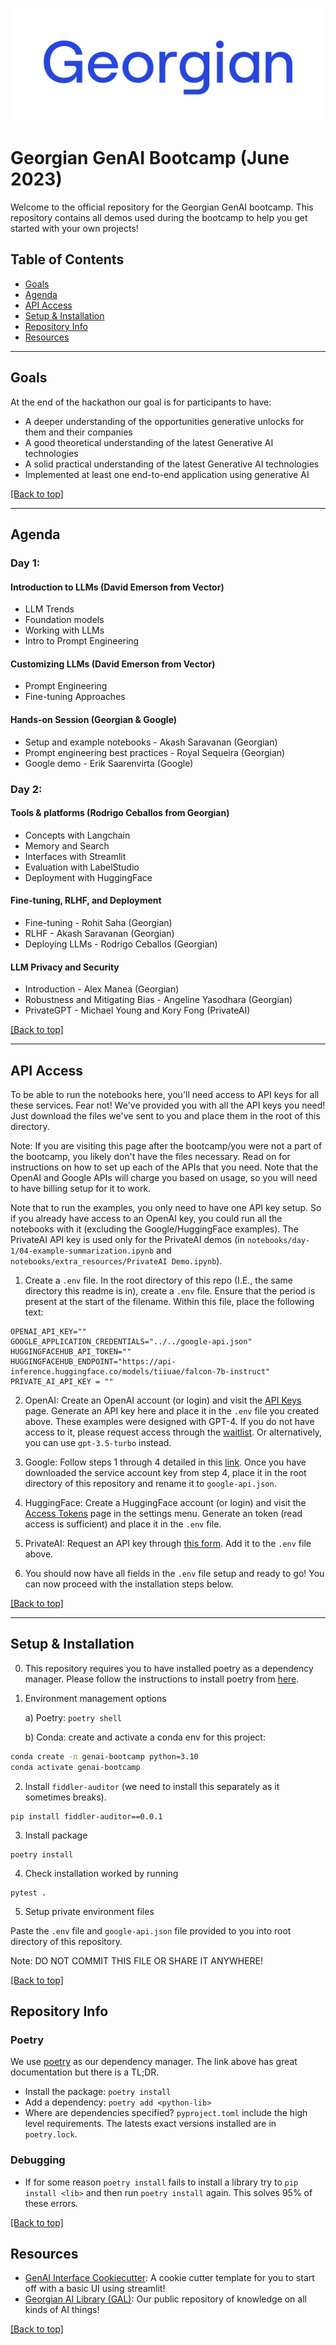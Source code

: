 ![Georgian](assets/georgian-logo.png)

# Georgian GenAI Bootcamp (June 2023)

Welcome to the official repository for the Georgian GenAI bootcamp. This repository contains all demos used during the bootcamp to help you get started with your own projects!

## Table of Contents

* [Goals](#goals)
* [Agenda](#agenda)
* [API Access](#api-access)
* [Setup & Installation](#setup--installation)
* [Repository Info](#repository-info)
* [Resources](#resources)

---
## Goals
At the end of the hackathon our goal is for participants to have:
- A deeper understanding of the opportunities generative unlocks for them and their companies
- A good theoretical understanding of the latest Generative AI technologies
- A solid practical understanding of the latest Generative AI technologies
- Implemented at least one end-to-end application using generative AI

[[Back to top]](#)

---
## Agenda

### Day 1: 

#### Introduction to LLMs (David Emerson from Vector)
* LLM Trends
* Foundation models
* Working with LLMs
* Intro to Prompt Engineering

#### Customizing LLMs (David Emerson from Vector)
* Prompt Engineering
* Fine-tuning Approaches

#### Hands-on Session (Georgian & Google)
* Setup and example notebooks - Akash Saravanan (Georgian)
* Prompt engineering best practices - Royal Sequeira (Georgian)
* Google demo - Erik Saarenvirta (Google)

### Day 2:
#### Tools & platforms (Rodrigo Ceballos from Georgian)
* Concepts with Langchain
* Memory and Search
* Interfaces with Streamlit
* Evaluation with LabelStudio
* Deployment with HuggingFace

#### Fine-tuning, RLHF, and Deployment
* Fine-tuning - Rohit Saha (Georgian)
* RLHF - Akash Saravanan (Georgian)
* Deploying LLMs - Rodrigo Ceballos (Georgian)

#### LLM Privacy and Security 
* Introduction - Alex Manea (Georgian)
* Robustness and Mitigating Bias - Angeline Yasodhara (Georgian)
* PrivateGPT - Michael Young and Kory Fong (PrivateAI)

[[Back to top]](#)

---
## API Access
To be able to run the notebooks here, you'll need access to API keys for all these services. Fear not! We've provided you with all the API keys you need! Just download the files we've sent to you and place them in the root of this directory. 

Note: If you are visiting this page after the bootcamp/you were not a part of the bootcamp, you likely don't have the files necessary. Read on for instructions on how to set up each of the APIs that you need. Note that the OpenAI and Google APIs will charge you based on usage, so you will need to have billing setup for it to work.

Note that to run the examples, you only need to have one API key setup. So if you already have access to an OpenAI key, you could run all the notebooks with it (excluding the Google/HuggingFace examples). The PrivateAI API key is used only for the PrivateAI demos (in `notebooks/day-1/04-example-summarization.ipynb` and `notebooks/extra_resources/PrivateAI Demo.ipynb`). 

1. Create a `.env` file. In the root directory of this repo (I.E., the same directory this readme is in), create a `.env` file. Ensure that the period is present at the start of the filename. Within this file, place the following text:
```
OPENAI_API_KEY=""
GOOGLE_APPLICATION_CREDENTIALS="../../google-api.json"
HUGGINGFACEHUB_API_TOKEN=""
HUGGINGFACEHUB_ENDPOINT="https://api-inference.huggingface.co/models/tiiuae/falcon-7b-instruct"
PRIVATE_AI_API_KEY = ""
```

2. OpenAI: Create an OpenAI account (or login) and visit the [API Keys](https://platform.openai.com/account/api-keys) page. Generate an API key here and place it in the `.env` file you created above. These examples were designed with GPT-4. If you do not have access to it, please request access through the [waitlist](https://openai.com/waitlist/gpt-4-api). Or alternatively, you can use `gpt-3.5-turbo` instead.

3. Google: Follow steps 1 through 4 detailed in this [link](https://cloud.google.com/vertex-ai/docs/start/client-libraries). Once you have downloaded the service account key from step 4, place it in the root directory of this repository and rename it to `google-api.json`. 

4. HuggingFace: Create a HuggingFace account (or login) and visit the [Access Tokens](https://huggingface.co/settings/tokens) page in the settings menu. Generate an token (read access is sufficient) and place it in the `.env` file.

5. PrivateAI: Request an API key through [this form](https://www.private-ai.com/api-key/). Add it to the `.env` file above.

6. You should now have all fields in the `.env` file setup and ready to go! You can now proceed with the installation steps below.

[[Back to top]](#)

---
## Setup & Installation

0. This repository requires you to have installed poetry as a dependency manager. Please follow the instructions to install poetry from [here](https://python-poetry.org/docs/#installation). 

1. Environment management options
   
    a)  Poetry: ```poetry shell```
    
    b) Conda: create and activate a conda env for this project:
```bash
conda create -n genai-bootcamp python=3.10
conda activate genai-bootcamp
```

2. Install `fiddler-auditor` (we need to install this separately as it sometimes breaks).
```
pip install fiddler-auditor==0.0.1
```

3. Install package
```
poetry install
```

4. Check installation worked by running 
```
pytest .
```

5. Setup private environment files

Paste the `.env` file and `google-api.json` file provided to you into root directory of this repository.

Note: DO NOT COMMIT THIS FILE OR SHARE IT ANYWHERE!

[[Back to top]](#)

## Repository Info
### Poetry
We use [poetry](https://python-poetry.org/) as our dependency manager.
The link above has great documentation but there is a TL;DR.

- Install the package: `poetry install`
- Add a dependency: `poetry add <python-lib>`
- Where are dependencies specified? `pyproject.toml` include the high level requirements. The latests exact versions installed are in `poetry.lock`.

### Debugging
- If for some reason `poetry install` fails to install a library try to `pip install <lib>` and then run `poetry install` again. This solves 95% of these errors.

[[Back to top]](#)

## Resources

* [GenAI Interface Cookiecutter](https://github.com/rodrigo-georgian/genai-interface-cookiecutter): A cookie cutter template for you to start off with a basic UI using streamlit!
* [Georgian AI Library (GAL)](https://github.com/georgian-io/GAL): Our public repository of knowledge on all kinds of AI things!

[[Back to top]](#)